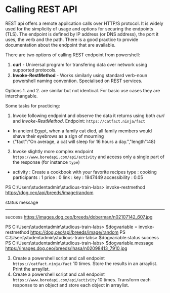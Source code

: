 # Calling REST API

REST api offers a remote appilcation calls over HTTP/S protocol. It is widely used for the simplicity of usage and options for securing the endpoints (TLS). The endpoint is defined by IP address (or DNS address), the port it uses, the verb and the path. There is a good practice to provide documentation about the endpoint that are available.

There are two options of calling REST endpoint from powershell:
1. **curl** - Universal program for transfering data over network using supported protocols.
2. **Invoke-RestMethod** - Works similarly using standard verb-noun powershell naming convention. Specialised on REST services.

Options 1. and 2. are similar but not identical. For basic use cases they are interchangable.


Some tasks for practicing:
1. Invoke following endpoint and observe the data it returns using both *curl* and *Invoke-RestMethod*. Endpoint: `https://catfact.ninja/fact`
- In ancient Egypt, when a family cat died, all family members would shave their eyebrows as a sign  of mourning
- {"fact":"On average, a cat will sleep for 16 hours a day.","length":48}
2. Invoke slightly more complex endpoint `https://www.boredapi.com/api/activity` and access only a single part of the response (for instance `type`)
- activity      : Create a cookbook with your favorite recipes
type          : cooking
participants  : 1
price         : 0
link          :
key           : 1947449
accessibility : 0.05

PS C:\Users\studentadmin\studious-train-labs> invoke-restmethod https://dog.ceo/api/breeds/image/random

status  message
------  -------
success https://images.dog.ceo/breeds/doberman/n02107142_607.jpg

PS C:\Users\studentadmin\studious-train-labs> $dogvariable = invoke-restmethod https://dog.ceo/api/breeds/image/random
PS C:\Users\studentadmin\studious-train-labs> $dogvariable.status
success
PS C:\Users\studentadmin\studious-train-labs> $dogvariable.message
https://images.dog.ceo/breeds/lhasa/n02098413_7910.jpg









3. Create a powershell script and call endpoint `https://catfact.ninja/fact` 10 times. Store the results in an arraylist. Print the arraylist.
4. Create a powershell script and call endpoint `https://www.boredapi.com/api/activity` 10 times. Transform each response to an object and store each object in arraylist.
